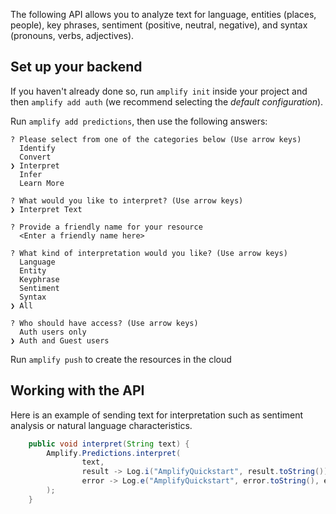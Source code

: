 The following API allows you to analyze text for language, entities (places, people), key phrases, sentiment (positive, neutral, negative), and syntax (pronouns, verbs, adjectives).

## Set up your backend

If you haven't already done so, run `amplify init` inside your project and then `amplify add auth` (we recommend selecting the *default configuration*).

Run `amplify add predictions`, then use the following answers:

```console
? Please select from one of the categories below (Use arrow keys)
  Identify
  Convert
❯ Interpret
  Infer
  Learn More

? What would you like to interpret? (Use arrow keys)
❯ Interpret Text

? Provide a friendly name for your resource
  <Enter a friendly name here>

? What kind of interpretation would you like? (Use arrow keys)
  Language
  Entity
  Keyphrase
  Sentiment
  Syntax
❯ All

? Who should have access? (Use arrow keys)
  Auth users only
❯ Auth and Guest users
```

Run `amplify push` to create the resources in the cloud

## Working with the API

Here is an example of sending text for interpretation such as sentiment analysis or natural language characteristics.

```java
    public void interpret(String text) {
        Amplify.Predictions.interpret(
                text,
                result -> Log.i("AmplifyQuickstart", result.toString()),
                error -> Log.e("AmplifyQuickstart", error.toString(), error)
        );
    }
```
